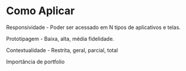 # Como Aplicar

Responsividade - Poder ser acessado em N tipos de aplicativos e telas.

Prototipagem - Baixa, alta, média fidelidade.

Contextualidade - Restrita, geral, parcial, total

Importância de portfolio